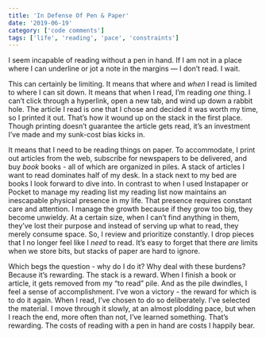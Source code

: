 ```yaml
---
title: 'In Defense Of Pen & Paper'
date: '2019-06-19'
category: ['code comments']
tags: ['life', 'reading', 'pace', 'constraints']
---
```


I seem incapable of reading without a pen in hand. If I am not in a place where I can underline or jot a note in the margins — I don’t read. I wait.

This can certainly be limiting. It means that where and _when_ I read is limited to where I can sit down. It means that when I read, I’m reading _one_ thing. I can’t click through a hyperlink, open a new tab, and wind up down a rabbit hole. The article I read is one that I chose and decided it was worth my time, so I printed it out. That’s how it wound up on the stack in the first place. Though printing doesn’t guarantee the article gets read, it’s an investment I’ve made and my sunk-cost bias kicks in.

It means that I need to be reading things on paper. To accommodate, I print out articles from the web, subscribe for newspapers to be delivered, and buy _book_ books - all of which are organized in piles. A stack of articles I want to read dominates half of my desk. In a stack next to my bed are books I look forward to dive into. In contrast to when I used Instapaper or Pocket to manage my reading list my reading list now maintains an inescapable physical presence in my life. That presence requires constant care and attention. I manage the growth because if they grow too big, they become unwieldy. At a certain size, when I can’t find anything in them, they’ve lost their purpose and instead of serving up what to read, they merely consume space. So, I review and prioritize constantly. I drop pieces that I no longer feel like I _need_ to read. It’s easy to forget that there _are_ limits when we store bits, but stacks of paper are hard to ignore.

Which begs the question - why do I do it? Why deal with these burdens? Because it’s rewarding. The stack is a reward. When I finish a book or article, it gets removed from my “to read” pile. And as the pile dwindles, I feel a sense of accomplishment. I’ve won a victory - the reward for which is to do it again. When I read, I’ve chosen to do so deliberately. I’ve selected the material. I move through it slowly, at an almost plodding pace, but when I reach the end, more often than not, I’ve learned something. That’s rewarding. The costs of reading with a pen in hand are costs I happily bear.
